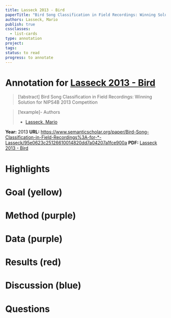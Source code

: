 ```yaml
---
title: Lasseck 2013 - Bird
paperTitle: "Bird Song Classification in Field Recordings: Winning Solution for NIPS4B 2013 Competition"
authors: Lasseck, Mario
publish: true
cssclasses:
  - list-cards
type: annotation
project:
tags:
status: to read
progress: to annotate
---
```

# Annotation for [Lasseck 2013 - Bird](Papers/References/Lasseck%202013%20-%20Bird)

> [!abstract] Bird Song Classification in Field Recordings: Winning Solution for NIPS4B 2013 Competition

> [!example]- Authors
> - [Lasseck, Mario](Lasseck%2C%20Mario)

**Year:** 2013
**URL:** https://www.semanticscholar.org/paper/Bird-Song-Classification-in-Field-Recordings%3A-for-*-Lasseck/95e0623c25126610014820dd7a04207a1fce900a
**PDF:** [Lasseck 2013 - Bird](Papers/PDFs/Lasseck%202013%20-%20Bird%20Song%20Classification%20in%20Field%20Recordings%20Winning%20Solution%20for%20NIPS4B%202013%20Competition.pdf)

# Highlights


# Goal (yellow)


# Method (purple)


# Data (purple)


# Results (red)


# Discussion (blue)


# Questions

